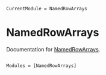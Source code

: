```@meta
CurrentModule = NamedRowArrays
```

# NamedRowArrays

Documentation for [NamedRowArrays](https://github.com/lucasvalenzuela/NamedRowArrays.jl).

```@index
```

```@autodocs
Modules = [NamedRowArrays]
```
